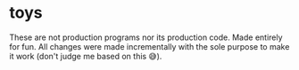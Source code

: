 # toys

These are not production programs nor its production code.
Made entirely for fun.
All changes were made incrementally with the sole purpose to make it work (don't judge me based on this 😅).
